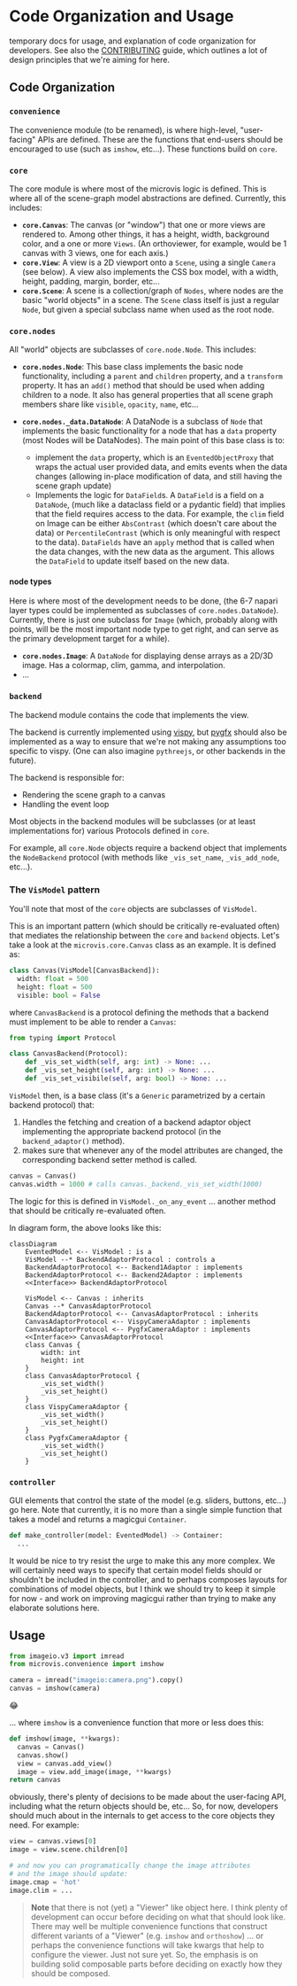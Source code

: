 # Code Organization and Usage

temporary docs for usage, and explanation of code organization for developers.  See also the [CONTRIBUTING](../CONTRIBUTING.md) guide,
which outlines a lot of design principles that we're aiming for here.

## Code Organization

### `convenience`

The convenience module (to be renamed), is where high-level, "user-facing" APIs
are defined.  These are the functions that end-users should be encouraged to use
(such as `imshow`, etc...).  These functions build on `core`.

### `core`

The core module is where most of the microvis logic is defined.  This is where
all of the scene-graph model abstractions are defined.  Currently, this
includes:

- **`core.Canvas`**: The canvas (or "window") that one or more views are
  rendered to. Among other things, it has a height, width, background color, and
  a one or more `Views`.  (An orthoviewer, for example, would be 1 canvas with 3
  views, one for each axis.)
- **`core.View`**: A view is a 2D viewport onto a `Scene`, using a single
  `Camera` (see below).  A view also implements the CSS box model, with a width,
  height, padding, margin, border, etc...
- **`core.Scene`**: A scene is a collection/graph of `Nodes`, where nodes are
  the basic "world objects" in a scene.  The `Scene` class itself is just a
  regular `Node`, but given a special subclass name when used as the root node.

### `core.nodes`

All "world" objects are subclasses of `core.node.Node`.  This includes:

- **`core.nodes.Node`**: This base class implements the basic node
  functionality, including a `parent` and `children` property, and a `transform`
  property.  It has an `add()` method that should be used when adding children
  to a node. It also has general properties that all scene graph members share
  like `visible`, `opacity`, `name`, etc...

- **`core.nodes._data.DataNode`**:  A DataNode is a subclass of `Node` that
  implements the basic functionality for a node that has a `data` property (most
  Nodes will be DataNodes).  The main point of this base class is to:

  - implement the `data` property, which is an `EventedObjectProxy` that wraps
    the actual user provided data, and emits events when the data changes
    (allowing in-place modification of data, and still having the scene graph
    update)
  - Implements the logic for `DataField`s.  A `DataField` is a field on a
    `DataNode`, (much like a dataclass field or a pydantic field) that implies
    that the field requires access to the data.  For example, the `clim` field
    on Image can be either `AbsContrast` (which doesn't care about the data) or
    `PercentileContrast` (which is only meaningful with respect to the data).
    `DataFields` have an `apply` method that is called when the data changes,
    with the new data as the argument.  This allows the `DataField` to update
    itself based on the new data.

#### node types

Here is where most of the development needs to be done, (the 6-7 napari layer
types could be implemented as subclasses of `core.nodes.DataNode`).  Currently,
there is just one subclass for `Image` (which, probably along with points, will
be the most important node type to get right, and can serve as the primary
development target for a while).

- **`core.nodes.Image`**: A `DataNode` for displaying dense arrays as a 2D/3D
    image. Has a colormap, clim, gamma, and interpolation.
- ...

### `backend`

The backend module contains the code that implements the view.

The backend is currently implemented using [vispy](https://vispy.org/), but
[pygfx](https://pygfx.readthedocs.io/en/latest/) should also be implemented
as a way to ensure that we're not making any assumptions too specific to vispy.
(One can also imagine `pythreejs`, or other backends in the future).

The backend is responsible for:

- Rendering the scene graph to a canvas
- Handling the event loop

Most objects in the backend modules will be subclasses (or at least
implementations for) various Protocols defined in `core`.

For example, all `core.Node` objects require a backend object that
implements the `NodeBackend` protocol (with methods like `_vis_set_name`,
`_vis_add_node`, etc...).

### The `VisModel` pattern

You'll note that most of the `core` objects are subclasses of `VisModel`.

This is an important pattern (which should be critically re-evaluated often)
that mediates the relationship between the `core` and `backend` objects.  Let's
take a look at the `microvis.core.Canvas` class as an example.  It is defined
as:

```python
class Canvas(VisModel[CanvasBackend]):
  width: float = 500
  height: float = 500
  visible: bool = False
```

where `CanvasBackend` is a protocol defining the methods that a backend
must implement to be able to render a `Canvas`:

```python
from typing import Protocol

class CanvasBackend(Protocol):
    def _vis_set_width(self, arg: int) -> None: ...
    def _vis_set_height(self, arg: int) -> None: ...
    def _vis_set_visibile(self, arg: bool) -> None: ...
```

`VisModel` then, is a base class (it's a `Generic` parametrized by
a certain backend protocol) that:

1. Handles the fetching and creation of a backend adaptor object implementing
   the appropriate backend protocol (in the `backend_adaptor()` method).
1. makes sure that whenever any of the model attributes are changed, the
   corresponding backend setter method is called.

```python
canvas = Canvas()
canvas.width = 1000 # calls canvas._backend._vis_set_width(1000)
```

The logic for this is defined in `VisModel._on_any_event` ...
another method that should be critically re-evaluated often.

In diagram form, the above looks like this:

```mermaid
classDiagram
    EventedModel <-- VisModel : is a 
    VisModel --* BackendAdaptorProtocol : controls a
    BackendAdaptorProtocol <-- Backend1Adaptor : implements
    BackendAdaptorProtocol <-- Backend2Adaptor : implements
    <<Interface>> BackendAdaptorProtocol

    VisModel <-- Canvas : inherits
    Canvas --* CanvasAdaptorProtocol
    BackendAdaptorProtocol <-- CanvasAdaptorProtocol : inherits
    CanvasAdaptorProtocol <-- VispyCameraAdaptor : implements
    CanvasAdaptorProtocol <-- PygfxCameraAdaptor : implements
    <<Interface>> CanvasAdaptorProtocol
    class Canvas {
        width: int
        height: int
    }
    class CanvasAdaptorProtocol {
        _vis_set_width()
        _vis_set_height()
    }
    class VispyCameraAdaptor {
        _vis_set_width()
        _vis_set_height()
    }
    class PygfxCameraAdaptor {
        _vis_set_width()
        _vis_set_height()
    }

```

### `controller`

GUI elements that control the state of the model (e.g. sliders, buttons, etc...)
go here.  Note that currently, it is no more than a single simple function that
takes a model and returns a magicgui `Container`.

```python
def make_controller(model: EventedModel) -> Container:
  ...
```

It would be nice to try resist the urge to make this any more complex.  We will
certainly need ways to specify that certain model fields should or shouldn't be
included in the controller, and to perhaps composes layouts for combinations
of model objects, but I think we should try to keep it simple for now - and work
on improving magicgui rather than trying to make any elaborate solutions here.

## Usage

```python
from imageio.v3 import imread
from microvis.convenience import imshow

camera = imread("imageio:camera.png").copy()
canvas = imshow(camera)
```

:joy:

... where `imshow` is a convenience function that more or less does this:

```python
def imshow(image, **kwargs):
  canvas = Canvas()
  canvas.show()
  view = canvas.add_view()
  image = view.add_image(image, **kwargs)
return canvas
```

obviously, there's plenty of decisions to be made about the user-facing API,
including what the return objects should be, etc... So, for now, developers
should much about in the internals to get access to the core objects they need.
For example:

```python
view = canvas.views[0]
image = view.scene.children[0]

# and now you can programatically change the image attributes
# and the image should update:
image.cmap = 'hot'
image.clim = ...
```

> **Note** that there is not (yet) a "Viewer" like object here.  I think
> plenty of development can occur before deciding on what that should look
> like.  There may well be multiple convenience functions that construct
> different variants of a "Viewer" (e.g. `imshow` and `orthoshow`) ... or
> perhaps the convenience functions will take kwargs that help to configure
> the viewer.  Just not sure yet.  So, the emphasis is on building solid
> composable parts before deciding on exactly how they should be composed.
